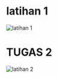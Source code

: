 # latihan 1
![latihan 1](https://user-images.githubusercontent.com/92708806/138647509-5bc76ccf-7ba7-4006-8239-0fc664fd3558.JPG)
# TUGAS 2
![latihan 2](https://user-images.githubusercontent.com/92708806/138647558-ec908ccf-fe04-4c90-b9ab-9581a9b5e05a.JPG)
